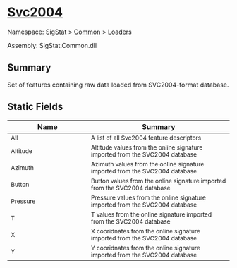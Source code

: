 # [Svc2004](./Svc2004.md)

Namespace: [SigStat]() > [Common](./../README.md) > [Loaders](./README.md)

Assembly: SigStat.Common.dll

## Summary
Set of features containing raw data loaded from SVC2004-format database.

## Static Fields

| Name | Summary | 
| --- | --- | 
| <img width=200/> <sub>All</sub>| <sub>A list of all Svc2004 feature descriptors</sub>| <br>
| <img width=200/> <sub>Altitude</sub>| <sub>Altitude values from the online signature imported from the SVC2004 database</sub>| <br>
| <img width=200/> <sub>Azimuth</sub>| <sub>Azimuth values from the online signature imported from the SVC2004 database</sub>| <br>
| <img width=200/> <sub>Button</sub>| <sub>Button values from the online signature imported from the SVC2004 database</sub>| <br>
| <img width=200/> <sub>Pressure</sub>| <sub>Pressure values from the online signature imported from the SVC2004 database</sub>| <br>
| <img width=200/> <sub>T</sub>| <sub>T values from the online signature imported from the SVC2004 database</sub>| <br>
| <img width=200/> <sub>X</sub>| <sub>X cooridnates from the online signature imported from the SVC2004 database</sub>| <br>
| <img width=200/> <sub>Y</sub>| <sub>Y cooridnates from the online signature imported from the SVC2004 database</sub>| <br>


